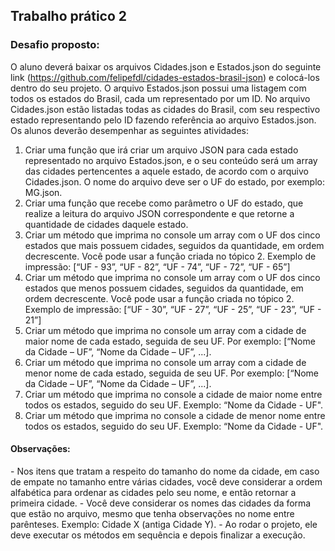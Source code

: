 ## Trabalho prático 2

<h3> Desafio proposto: </h3>

O aluno deverá baixar os arquivos Cidades.json e Estados.json do seguinte link (https://github.com/felipefdl/cidades-estados-brasil-json) e colocá-los dentro do seu projeto. O arquivo Estados.json possui uma listagem com todos os estados do Brasil, cada um representado por um ID. No arquivo Cidades.json estão listadas todas as cidades do Brasil, com seu respectivo estado representando pelo ID fazendo referência ao arquivo Estados.json.
Os alunos deverão desempenhar as seguintes atividades:
1. Criar uma função que irá criar um arquivo JSON para cada estado representado no arquivo Estados.json, e o seu conteúdo será um array das cidades pertencentes a aquele estado, de acordo com o arquivo Cidades.json. O nome do arquivo deve ser o UF do estado, por exemplo: MG.json.
2. Criar uma função que recebe como parâmetro o UF do estado, que realize a leitura do arquivo JSON correspondente e que retorne a quantidade de cidades daquele estado.
3. Criar um método que imprima no console um array com o UF dos cinco estados que mais possuem cidades, seguidos da quantidade, em ordem decrescente. Você pode usar a função criada no tópico 2. Exemplo de impressão: [“UF - 93”, “UF - 82”, “UF - 74”, “UF - 72”, “UF - 65”]
4. Criar um método que imprima no console um array com o UF dos cinco estados que menos possuem cidades, seguidos da quantidade, em ordem decrescente. Você pode usar a função criada no tópico 2. Exemplo de impressão: [“UF - 30”, “UF - 27”, “UF - 25”, “UF - 23”, “UF - 21”]
5. Criar um método que imprima no console um array com a cidade de maior nome de cada estado, seguida de seu UF. Por exemplo: [“Nome da Cidade – UF”, “Nome da Cidade – UF”, ...].
6. Criar um método que imprima no console um array com a cidade de menor nome de cada estado, seguida de seu UF. Por exemplo: [“Nome da Cidade – UF”, “Nome da Cidade – UF”, ...].
7. Criar um método que imprima no console a cidade de maior nome entre todos os estados, seguido do seu UF. Exemplo: “Nome da Cidade - UF".
8. Criar um método que imprima no console a cidade de menor nome entre todos os estados, seguido do seu UF. Exemplo: “Nome da Cidade - UF".

<h4>Observações:</h4>
- Nos itens que tratam a respeito do tamanho do nome da cidade, em caso de empate no tamanho entre várias cidades, você deve considerar a ordem alfabética para ordenar as cidades pelo seu nome, e então retornar a primeira cidade.
- Você deve considerar os nomes das cidades da forma que estão no arquivo, mesmo que tenha observações no nome entre parênteses. Exemplo: Cidade X (antiga Cidade Y).
- Ao rodar o projeto, ele deve executar os métodos em sequência e depois finalizar a execução.

